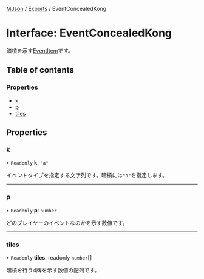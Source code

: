 [MJson](../README.md) / [Exports](../modules.md) / EventConcealedKong

# Interface: EventConcealedKong

暗槓を示す[EventItem](../modules.md#eventitem)です。

## Table of contents

### Properties

- [k](EventConcealedKong.md#k)
- [p](EventConcealedKong.md#p)
- [tiles](EventConcealedKong.md#tiles)

## Properties

### k

• `Readonly` **k**: ``"a"``

イベントタイプを指定する文字列です。暗槓には`"a"`を指定します。

___

### p

• `Readonly` **p**: `number`

どのプレイヤーのイベントなのかを示す数値です。

___

### tiles

• `Readonly` **tiles**: readonly `number`[]

暗槓を行う4牌を示す数値の配列です。

